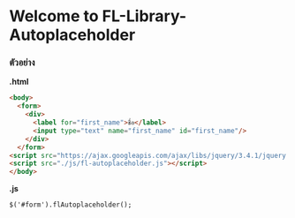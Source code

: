 Welcome to FL-Library-Autoplaceholder
====================================

### ตัวอย่าง
**.html**
```html
<body>
  <form>
    <div>
      <label for="first_name">ชื่อ</label>
      <input type="text" name="first_name" id="first_name"/>
    </div>
  </form>
<script src="https://ajax.googleapis.com/ajax/libs/jquery/3.4.1/jquery.min.js"></script>
<script src="./js/fl-autoplaceholder.js"></script>
</body>
```
**.js**
```html
$('#form').flAutoplaceholder();
```
